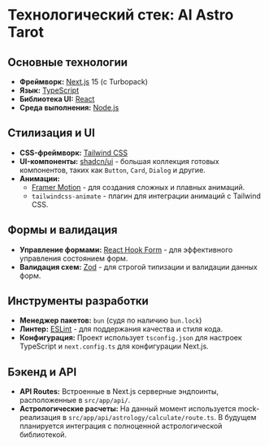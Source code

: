 # Технологический стек: AI Astro Tarot

## Основные технологии

-   **Фреймворк:** [Next.js](https://nextjs.org/) 15 (с Turbopack)
-   **Язык:** [TypeScript](https://www.typescriptlang.org/)
-   **Библиотека UI:** [React](https://react.dev/)
-   **Среда выполнения:** [Node.js](https://nodejs.org/)

## Стилизация и UI

-   **CSS-фреймворк:** [Tailwind CSS](https://tailwindcss.com/)
-   **UI-компоненты:** [shadcn/ui](https://ui.shadcn.com/) - большая коллекция готовых компонентов, таких как `Button`, `Card`, `Dialog` и другие.
-   **Анимации:**
    -   [Framer Motion](https://www.framer.com/motion/) - для создания сложных и плавных анимаций.
    -   `tailwindcss-animate` - плагин для интеграции анимаций с Tailwind CSS.

## Формы и валидация

-   **Управление формами:** [React Hook Form](https://react-hook-form.com/) - для эффективного управления состоянием форм.
-   **Валидация схем:** [Zod](https://zod.dev/) - для строгой типизации и валидации данных форм.

## Инструменты разработки

-   **Менеджер пакетов:** `bun` (судя по наличию `bun.lock`)
-   **Линтер:** [ESLint](https://eslint.org/) - для поддержания качества и стиля кода.
-   **Конфигурация:** Проект использует `tsconfig.json` для настроек TypeScript и `next.config.ts` для конфигурации Next.js.

## Бэкенд и API

-   **API Routes:** Встроенные в Next.js серверные эндпоинты, расположенные в `src/app/api/`.
-   **Астрологические расчеты:** На данный момент используется mock-реализация в `src/app/api/astrology/calculate/route.ts`. В будущем планируется интеграция с полноценной астрологической библиотекой.